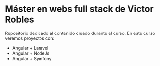 # Máster en webs full stack de Victor Robles
Repositorio dedicado al contenido creado durante el curso.
En este curso veremos proyectos con:
- Angular + Laravel
- Angular + NodeJs
- Angular + Symfony

